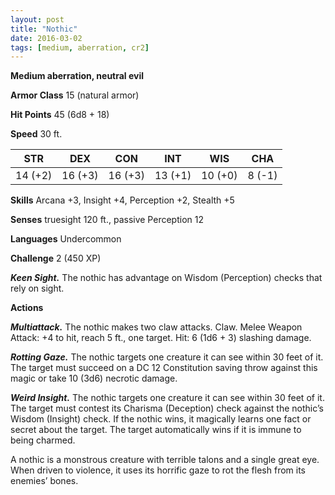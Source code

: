 ```yaml
---
layout: post
title: "Nothic"
date: 2016-03-02
tags: [medium, aberration, cr2]
---
```


**Medium aberration, neutral evil**

**Armor Class** 15 (natural armor)

**Hit Points** 45 (6d8 + 18)

**Speed** 30 ft.

|   STR   |   DEX   |   CON   |   INT   |   WIS   |   CHA   |
|:-----:|:-----:|:-----:|:-----:|:-----:|:-----:|
| 14 (+2) | 16 (+3) | 16 (+3) | 13 (+1) | 10 (+0) | 8 (-1) |

**Skills** Arcana +3, Insight +4, Perception +2, Stealth +5

**Senses** truesight 120 ft., passive Perception 12

**Languages** Undercommon

**Challenge** 2 (450 XP)

***Keen Sight.*** The nothic has advantage on Wisdom (Perception) checks that rely on sight.

**Actions**

***Multiattack.*** The nothic makes two claw attacks. Claw. Melee Weapon Attack: +4 to hit, reach 5 ft., one target. Hit: 6 (1d6 + 3) slashing damage.

***Rotting Gaze.*** The nothic targets one creature it can see within 30 feet of it. The target must succeed on a DC 12 Constitution saving throw against this magic or take 10 (3d6) necrotic damage.

***Weird Insight.*** The nothic targets one creature it can see within 30 feet of it. The target must contest its Charisma (Deception) check against the nothic’s Wisdom (Insight) check. If the nothic wins, it magically learns one fact or secret about the target. The target automatically wins if it is immune to being charmed.

A nothic is a monstrous creature with terrible talons and a single great eye. When driven to violence, it uses its horrific gaze to rot the flesh from its enemies’ bones.
